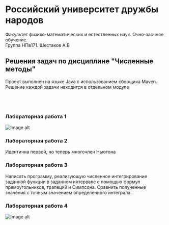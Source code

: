 # Российский университет дружбы народов
Факультет физико-математических и естественных наук. Очно-заочное обучение.  
Группа НПв171. Шестаков А.В

## Решения задач по дисциплине "Численные методы"
Проект выполнен на языке Java с использованием сборщика Maven. Решение каждой задачи находится в отдельном модуле <br/><br/><br/><br/>

### Лабораторная работа 1 
![Image alt](https://github.com/avspit/cm/raw/master/labs/common/src/main/resources/exercises/lab01.jpg)

### Лабораторная работа 2 
Идентична первой, но теперь многочлен Ньютона

### Лабораторная работа 3
Написать программу, реализующую численное интегрирование заданной функции в заданном интервале с помощью формул прямоугольников, трапеций и Симпсона. Сравнить полученные значения с точным значением определенного интеграла.

### Лабораторная работа 4
![Image alt](https://github.com/avspit/cm/raw/master/labs/common/src/main/resources/exercises/lab04.jpg)